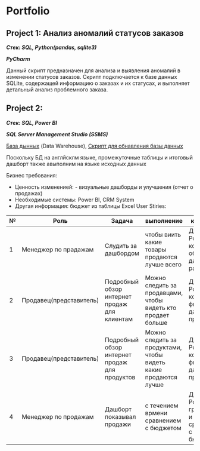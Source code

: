 # Portfolio
## Project 1: Анализ аномалий статусов заказов

___Стек: SQL, Python(pandas, sqlite3)___

___PyCharm___

Данный скрипт предназначен для анализа и выявления аномалий в изменении статусов заказов. 
Скрипт подключается к базе данных SQLite, содержащей информацию о заказах и их статусах, 
и выполняет детальный анализ проблемного заказа.

## Project 2: 

___Стек: SQL, Power BI___

___SQL Server Management Studio (SSMS)___

[База дынных](https://learn.microsoft.com/en-us/sql/samples/adventureworks-install-configure?view=sql-server-ver15&tabs=ssms)
(Data Warehouse), 
[Скрипт для обнавления базы данных](https://github.com/techtalkcorner/SampleDemoFiles/blob/master/Database/AdventureWorks/Update_AdventureWorksDW_Data.sql)

Поскольку БД на англйсклм языке, промежуточные таблицы и итоговый дашборт также авыполним на языке исходных данных

Бизнес требования:
- Ценность измененией: - визуальные дашборды и улучшения (отчет о продажах)
- Необходимые системы: Power BI, CRM System
- Другая информация: бюджет из таблицы Excel
User Stiries:

| № | Роль | Задача | выполнение | критерии |
| - | ---- | ------ | ---------- | -------- |
| 1 | Менеджер по прадажам | Слудить за дашбордом | чтобы виить какие товары продаются лучше всего | Дашборт в Power BI который обновляет данные раз в день |
| 2 | Продавец(представитель) | Подробный обзор интернет продаж для клиентам | Можно следить за продавцами, чтобы видеть кто продает больше | Дашборт в Power BI который фильтрует данные по продавцам |
| 3 | Продавец(представитель) | Подробный обзор интернет продаж для продуктов | Можно следить за продуктами, чтобы видеть какие продаются лучше | Дашборт в Power BI который фильтрует данные по продуктам |
| 4 | Менеджер по продажам  | Дашборт показывал продажи |  с течением врмени сравнением с бюджетом  | Дашборт в Power BI с графиками и KPI в сравнении с бюджетом |




